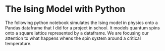 # The Ising Model with Python

The following python notebook simulates the Ising model in physics onto a Pandas dataframe that I did for a project in school.  It models quantum spins onto a square lattice represented by a dataframe.  We are focusing our attention to what happens whens the spin system around a critical temperature.  

